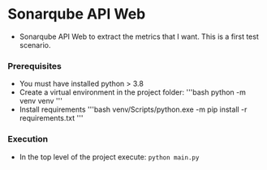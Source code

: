# Sonarqube API Web
- Sonarqube API Web to extract the metrics that I want. This is a first test scenario.

### Prerequisites

- You must have installed python > 3.8
- Create a virtual environment in the project folder:
  '''bash
  python -m venv venv
  '''
- Install requirements
  '''bash
  venv/Scripts/python.exe -m pip install -r requirements.txt
  '''

### Execution

- In the top level of the project execute:
  `python main.py`
